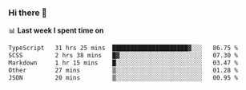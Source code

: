 ### Hi there 👋

<!--
**DBvc/DBvc** is a ✨ _special_ ✨ repository because its `README.md` (this file) appears on your GitHub profile.

Here are some ideas to get you started:

- 🔭 I’m currently working on ...
- 🌱 I’m currently learning ...
- 👯 I’m looking to collaborate on ...
- 🤔 I’m looking for help with ...
- 💬 Ask me about ...
- 📫 How to reach me: ...
- 😄 Pronouns: ...
- ⚡ Fun fact: ...
-->

📊 **Last week I spent time on**
<!--START_SECTION:waka-->

```txt
TypeScript   31 hrs 25 mins  █████████████████████▓░░░   86.75 %
SCSS         2 hrs 38 mins   █▓░░░░░░░░░░░░░░░░░░░░░░░   07.30 %
Markdown     1 hr 15 mins    █░░░░░░░░░░░░░░░░░░░░░░░░   03.47 %
Other        27 mins         ▒░░░░░░░░░░░░░░░░░░░░░░░░   01.28 %
JSON         20 mins         ▒░░░░░░░░░░░░░░░░░░░░░░░░   00.95 %
```

<!--END_SECTION:waka-->
